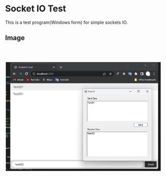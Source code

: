 # Socket IO Test
This is a test program(Windows form) for simple sockets IO.
<!-- Photo -->
## Image
<br>
<br>
<p align="center">
    <img src="./images/001.jpg" alt="" width="500">
</p>